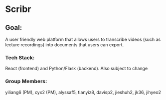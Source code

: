 # Scribr 

## Goal:
A user friendly web platform that allows users to transcribe videos (such as lecture recordings) into documents that users can export.

### Tech Stack:

React (frontend) and Python/Flask (backend). Also subject to change

### Group Members: 

yiliang6 (PM), cyx2 (PM), alyssaf5, tianyiz8, davisp2, jieshuh2, jk36, jihyeo2 

